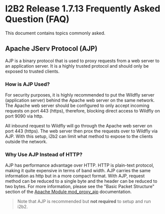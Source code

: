 # I2B2 Release 1.7.13 Frequently Asked Question (FAQ)

This document contains topics commonly asked.

## Apache JServ Protocol (AJP)

AJP is a binary protocol that is used to proxy requests from a web server to an application server.  It is a highly trusted protocol and should only be exposed to trusted clients.

### How is AJP Used?

For security purposes, it is highly recommended to put the Wildfly server (application server) behind the Apache web server on the same network.  The Apache web server should be configured to only accept incoming requests on port 443 (https), therefore, blocking direct access to Wildfly on port 9090 via http.

All inbound request to Wildfly will go through the Apache web server on port 443 (https).  The web server then prox the requests over to Wildfly via AJP.  With this setup, i2b2 can limit what method to expose to the clients outside the network.

### Why Use AJP Instead of HTTP?

AJP has performance advantage over HTTP.  HTTP is plain-text protocol, making it quite expensive in terms of band width.  AJP carries the same information as http but in a more compact format.  With AJP, request method can be reduced to a single byte and the header can be reduced to two bytes.  For more information, please see the "Basic Packet Structure" section of the [Apache Module mod_proxy_ajp](https://httpd.apache.org/docs/2.4/mod/mod_proxy_ajp.html) documentation.

> Note that AJP is recommended but **not required** to setup and run i2b2.